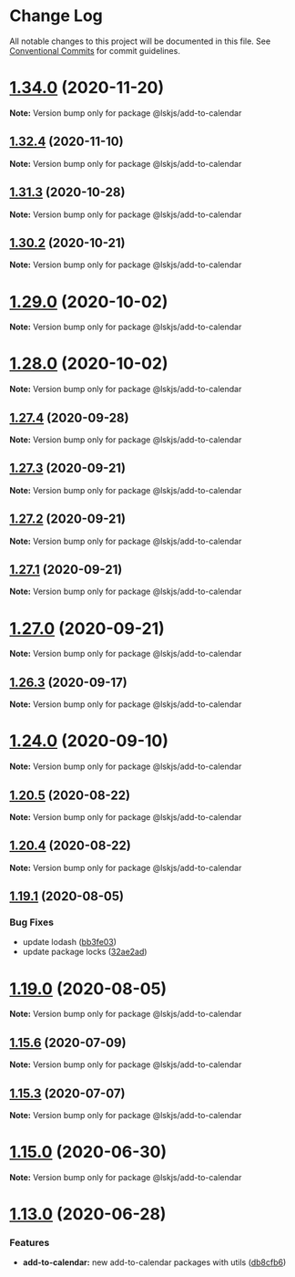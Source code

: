 # Change Log

All notable changes to this project will be documented in this file.
See [Conventional Commits](https://conventionalcommits.org) for commit guidelines.

# [1.34.0](https://github.com/lskjs/ux/tree/master/packages/extra/compare/v1.33.0...v1.34.0) (2020-11-20)

**Note:** Version bump only for package @lskjs/add-to-calendar





## [1.32.4](https://github.com/lskjs/ux/tree/master/packages/extra/compare/v1.32.3...v1.32.4) (2020-11-10)

**Note:** Version bump only for package @lskjs/add-to-calendar





## [1.31.3](https://github.com/lskjs/ux/tree/master/packages/extra/compare/v1.31.2...v1.31.3) (2020-10-28)

**Note:** Version bump only for package @lskjs/add-to-calendar





## [1.30.2](https://github.com/lskjs/ux/tree/master/packages/extra/compare/v1.30.1...v1.30.2) (2020-10-21)

**Note:** Version bump only for package @lskjs/add-to-calendar





# [1.29.0](https://github.com/lskjs/ux/tree/master/packages/extra/compare/v1.28.0...v1.29.0) (2020-10-02)

**Note:** Version bump only for package @lskjs/add-to-calendar





# [1.28.0](https://github.com/lskjs/ux/tree/master/packages/extra/compare/v1.27.4...v1.28.0) (2020-10-02)

**Note:** Version bump only for package @lskjs/add-to-calendar





## [1.27.4](https://github.com/lskjs/ux/tree/master/packages/extra/compare/v1.27.3...v1.27.4) (2020-09-28)

**Note:** Version bump only for package @lskjs/add-to-calendar





## [1.27.3](https://github.com/lskjs/ux/tree/master/packages/extra/compare/v1.27.2...v1.27.3) (2020-09-21)

**Note:** Version bump only for package @lskjs/add-to-calendar





## [1.27.2](https://github.com/lskjs/ux/tree/master/packages/extra/compare/v1.27.1...v1.27.2) (2020-09-21)

**Note:** Version bump only for package @lskjs/add-to-calendar





## [1.27.1](https://github.com/lskjs/ux/tree/master/packages/extra/compare/v1.27.0...v1.27.1) (2020-09-21)

**Note:** Version bump only for package @lskjs/add-to-calendar





# [1.27.0](https://github.com/lskjs/ux/tree/master/packages/extra/compare/v1.26.5...v1.27.0) (2020-09-21)

**Note:** Version bump only for package @lskjs/add-to-calendar





## [1.26.3](https://github.com/lskjs/ux/tree/master/packages/extra/compare/v1.26.2...v1.26.3) (2020-09-17)

**Note:** Version bump only for package @lskjs/add-to-calendar





# [1.24.0](https://github.com/lskjs/ux/tree/master/packages/extra/compare/v1.23.2...v1.24.0) (2020-09-10)

**Note:** Version bump only for package @lskjs/add-to-calendar





## [1.20.5](https://github.com/lskjs/ux/tree/master/packages/extra/compare/v1.20.4...v1.20.5) (2020-08-22)

**Note:** Version bump only for package @lskjs/add-to-calendar





## [1.20.4](https://github.com/lskjs/ux/tree/master/packages/extra/compare/v1.20.3...v1.20.4) (2020-08-22)

**Note:** Version bump only for package @lskjs/add-to-calendar





## [1.19.1](https://github.com/lskjs/ux/tree/master/packages/extra/compare/v1.19.0...v1.19.1) (2020-08-05)


### Bug Fixes

* update lodash ([bb3fe03](https://github.com/lskjs/ux/tree/master/packages/extra/commit/bb3fe03a1cacfe5599b406aeb6141a5d127a9d74))
* update package locks ([32ae2ad](https://github.com/lskjs/ux/tree/master/packages/extra/commit/32ae2ad9cfd0d1024ecc610f046acc8b01997ff2))





# [1.19.0](https://github.com/lskjs/ux/tree/master/packages/extra/compare/v1.18.4...v1.19.0) (2020-08-05)

**Note:** Version bump only for package @lskjs/add-to-calendar





## [1.15.6](https://github.com/lskjs/ux/tree/master/packages/extra/compare/v1.15.5...v1.15.6) (2020-07-09)

**Note:** Version bump only for package @lskjs/add-to-calendar





## [1.15.3](https://github.com/lskjs/ux/tree/master/packages/extra/compare/v1.15.2...v1.15.3) (2020-07-07)

**Note:** Version bump only for package @lskjs/add-to-calendar





# [1.15.0](https://github.com/lskjs/ux/tree/master/packages/extra/compare/v1.14.0...v1.15.0) (2020-06-30)

**Note:** Version bump only for package @lskjs/add-to-calendar





# [1.13.0](https://github.com/lskjs/ux/tree/master/packages/extra/compare/v1.12.1...v1.13.0) (2020-06-28)


### Features

* **add-to-calendar:** new add-to-calendar packages with utils ([db8cfb6](https://github.com/lskjs/ux/tree/master/packages/extra/commit/db8cfb6fe0099cbd3966e659af2e76e31b72beaf))

